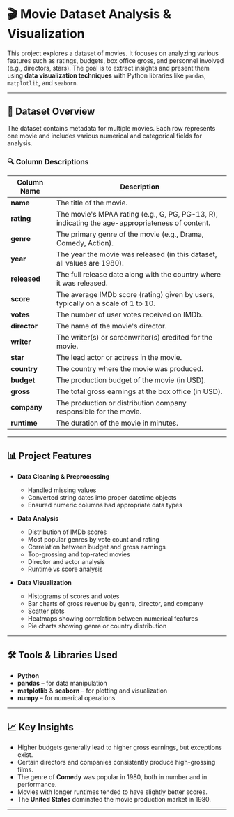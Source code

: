 

# 🎬 Movie Dataset Analysis & Visualization

This project explores a dataset of movies. It focuses on analyzing various features such as ratings, budgets, box office gross, and personnel involved (e.g., directors, stars). The goal is to extract insights and present them using **data visualization techniques** with Python libraries like `pandas`, `matplotlib`, and `seaborn`.

---

## 📁 Dataset Overview

The dataset contains metadata for multiple movies. Each row represents one movie and includes various numerical and categorical fields for analysis.

### 🔍 Column Descriptions

| Column Name  | Description                                                                                     |
| ------------ | ----------------------------------------------------------------------------------------------- |
| **name**     | The title of the movie.                                                                         |
| **rating**   | The movie's MPAA rating (e.g., G, PG, PG-13, R), indicating the age-appropriateness of content. |
| **genre**    | The primary genre of the movie (e.g., Drama, Comedy, Action).                                   |
| **year**     | The year the movie was released (in this dataset, all values are 1980).                         |
| **released** | The full release date along with the country where it was released.                             |
| **score**    | The average IMDb score (rating) given by users, typically on a scale of 1 to 10.                |
| **votes**    | The number of user votes received on IMDb.                                                      |
| **director** | The name of the movie's director.                                                               |
| **writer**   | The writer(s) or screenwriter(s) credited for the movie.                                        |
| **star**     | The lead actor or actress in the movie.                                                         |
| **country**  | The country where the movie was produced.                                                       |
| **budget**   | The production budget of the movie (in USD).                                                    |
| **gross**    | The total gross earnings at the box office (in USD).                                            |
| **company**  | The production or distribution company responsible for the movie.                               |
| **runtime**  | The duration of the movie in minutes.                                                           |

---

## 📊 Project Features

* **Data Cleaning & Preprocessing**

  * Handled missing values
  * Converted string dates into proper datetime objects
  * Ensured numeric columns had appropriate data types

* **Data Analysis**

  * Distribution of IMDb scores
  * Most popular genres by vote count and rating
  * Correlation between budget and gross earnings
  * Top-grossing and top-rated movies
  * Director and actor analysis
  * Runtime vs score analysis

* **Data Visualization**

  * Histograms of scores and votes
  * Bar charts of gross revenue by genre, director, and company
  * Scatter plots 
  * Heatmaps showing correlation between numerical features
  * Pie charts showing genre or country distribution

---

## 🛠 Tools & Libraries Used

* **Python**
* **pandas** – for data manipulation
* **matplotlib** & **seaborn** – for plotting and visualization
* **numpy** – for numerical operations


---

## 📈 Key Insights

* Higher budgets generally lead to higher gross earnings, but exceptions exist.
* Certain directors and companies consistently produce high-grossing films.
* The genre of **Comedy** was popular in 1980, both in number and in performance.
* Movies with longer runtimes tended to have slightly better scores.
* The **United States** dominated the movie production market in 1980.

---
